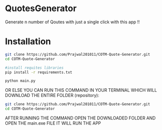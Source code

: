 # QuotesGenerator
Generate n number of Qoutes with just a single click with this app !!


# Installation
```bash
git clone https://github.com/Prajwal201011/COTM-Quote-Generator.git
cd COTM-Quote-Generator

#install requites libraries
pip install -r requirements.txt

python main.py

```

OR ELSE YOU CAN RUN THIS COMMAND IN YOUR TERMINAL WHICH WILL DOWNLOAD THE ENTIRE FOLDER (repository): 

```bash
git clone https://github.com/Prajwal201011/COTM-Quote-Generator.git
cd COTM-Quote-Generator
```

AFTER RUNNING THE COMMAND OPEN THE DOWNLOADED FOLDER AND OPEN THE main.exe FILE IT WILL RUN THE APP
